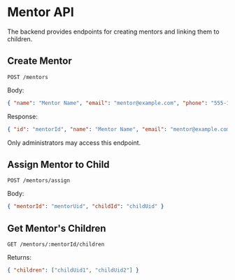 # Mentor API

The backend provides endpoints for creating mentors and linking them to children.

## Create Mentor

`POST /mentors`

Body:
```json
{ "name": "Mentor Name", "email": "mentor@example.com", "phone": "555-1234" }
```

Response:
```json
{ "id": "mentorId", "name": "Mentor Name", "email": "mentor@example.com", "phone": "555-1234" }
```

Only administrators may access this endpoint.

## Assign Mentor to Child

`POST /mentors/assign`

Body:
```json
{ "mentorId": "mentorUid", "childId": "childUid" }
```

## Get Mentor's Children

`GET /mentors/:mentorId/children`

Returns:
```json
{ "children": ["childUid1", "childUid2"] }
```
